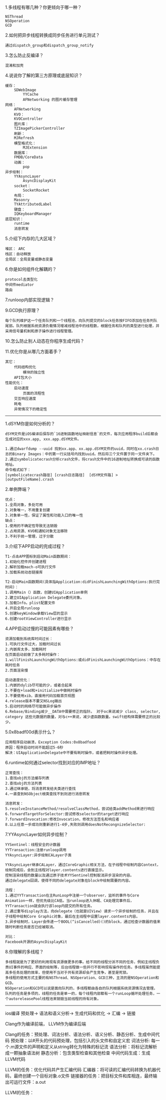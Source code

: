 1.多线程有哪几种？你更倾向于哪一种？

	NSThread
	NSOperation
	GCD
	
2.如何把异步线程转换成同步任务进行单元测试？

	通过dispatch_group和dispatch_group_notify

3.怎么防止反编译？

	混淆和加壳

4.说说你了解的第三方原理或底层知识？

	缓存：
		SDWebImage
    		YYCache
        	AFNetworking 的图片缓存管理
  	网络：
		AFNetworking
    	KVO：
		KVOController
    	图片库：
		TZImagePickerController
    	刷新：
		MJRefresh
    	模型格式化：
        	MJExtension
    	数据库：
		FMDB/CoreData
    	动画：
        	pop
	异步绘制：
		YYAsyncLayer
        	AsyncDisplayKit
    	socket：
        	SocketRocket
    	布局：
        Masonry
        TYAttributedLabel
    	键盘：
        IQKeyboardManager
	底层知识：
		runtime
		消息转发

5.介绍下内存的几大区域？

	堆区： ARC
	栈区：自动释放
	全局区：全局变量或静态变量
	
6.你是如何组件化解耦的？

	protocol去类型化
	中间件mediator
	路由
	
7.runloop内部实现逻辑？

9.GCD执行原理？

	每个队列维护这一个任务队列和一个线程池，向队列提交的block任务按FIFO添加在任务列队尾部。队列根据系统资源负载情况增减线程池中的线程数，根据任务和队列的类型进行处理，并采用信号量机制和原子操作进行线程管理。

10.怎么防止别人动态在你程序生成代码？

11.优化你是从哪几方面着手？

	其它：
		代码结构优化
        	模块的独立性
		API包大小
	性能优化：
		启动速度
        	页面的流程性
      	交互响应速度
      	耗电
      	异常情况下的稳定性
      
------------------------------------------------------------------------

1.dSYM你是如何分析的？

    dSYM文件是iOS编译后保存的`16进制函数地址映射信息`的文件，每次应用程序build后都会生成对应的xxx.app, xxx.app.dSYM文件。

    1.通过dwarfdump --uuid 找到xx.app、xx.app.dSYM文件的uuid，同时在xx.crash日志的Binary Images：中的第一行尖括号内找到uuid。然后将三个文件置于同一文件夹下。
    2.通过symbolicatecrash分析crash文件，将crash文件中的16进制地址转换成可读的函数地址。
    命令格式如下：
    [symbolicatecrash路径] [crash日志路径]  [dSYM文件路] > [outputFileName].crash

2.单例弊端？

    优点：
    1.全局对象，多处可用
    2.对象唯一，不用重复创建
    3.对象单一性，保证了属性和功能入口的唯一性
    缺点：
    1.使用的不确定性导致无法销毁
    2.占用资源、KVO和通知对象无法移除
    3.不利于统一管理，过于分散

3.介绍下APP启动的完成过程？

    T1-点击APP图标到启动Main函数期间：
    1.初始化控件并创建进程
    2.解析加载mach-o可执行文件
    3.加载系统动态链接库
    
    T2-启动Main函数期间(具体指Application:didFinishLaunchingWithOptions:执行完时间)：
    1.调用Main（）函数，创建UIApplication单例
    2.建立UIApplication Delegate委托对象。
    3.加载Info。plist配置文件
    4.开启全局runloop
    5.创建keyWindow承载View层的显示
    6.创建rootViewController进行显示

4.APP启动过慢的可能因素有哪些？

    资源加载到系统库时间过长：
    1.可执行文件过大，加载时间过长
    2.内嵌库太多，加载耗时
    在页面启动前做了太多耗时操作：
    1.willFinishLaunchingWithOptions:或didFinishLaunchingWithOptions：中存在耗时任务
    2.页面渲染慢

    启动速度优化：
    1.内嵌的dylib尽可能的少，或者合起来
    2.不要在+load和+initialize中做耗时操作
    3.不要使用xib，直接用代码加载首页视图
    4.release版本不要又NSLog输出
    5.启动时的网络尽可能做异步操作
    6.Rebase/Binding减少__DATA中需要修正的指针。 对于oc来说减少 class, selector, category 这些元数据的数量，对与c++来说，减少虚函数数量。swift结构体需要修正的比较少。

5.0x8badf00d表示什么？

    应用程序启动崩溃，Exception Codes:0x8badfood
    原因：程序启动时间不能超过5-6秒
    解决：UIApplicationDelegate中不要有耗时操作，或者把耗时操作异步处理。

6.runtime如何通过selector找到对应的IMP地址？

    正常查找：
    1.查找obj的方法缓存列表
    2.查找obj的方法列表
    3.通过继承链，将消息转发给夫类进行查找
    4.一直查到NSObject根类查找不到则进行消息转发

    消息转发：
    5.resolveInstanceMethod/resolveClassMethod，尝试给类addMethod来进行响应
    6.forwardTargetForSelector:尝试修改selector的target进行响应
    7.forwardInvocation:修改Invocation，修改方法签名和响应者
    8.以上任意一步成功则重新进行1-4步,失败则调用doesNotRecongnizeSelector:

7.YYAsyncLayer如何异步绘制？

    YYSentinel：线程安全的计数器
    YYTransaction:注册runloop调用
    YYAsyncLayer:异步绘制CALayer子类

    YYAsyncLayer继承CALayer，通过CoreGraphic相关方法，在子线程中绘制内容Context，绘制完成后，会到主线程对layer.contents进行直接显示。
    控制渲染线程的数量以及通过原子技术YYSentinel控制取消异步渲染的内容。
    通过delegate回调，使得不同的delegate对象在block中绘制需要的内容。

    流程：
    1.通过YYTransaction在主RunLoop中注册一个observer，监听的事件与Core Animation一样，但优先级比CA低。当runloop进入休眠、CA处理完事件后，YYTransaction就会执行该loop内提交的所有任务。
    2.通过重写display方法，向delegate（也就是UIView）请求一个异步绘制的任务，并且在子线程中绘制Core Graphic对象，最后在主线程中设置layer.contents内容。
    3.异步绘制时，Layer会传递一个BOOL(^isCancelled)()的block，通过检查计数器的值来随时判断任务是否已经被取消。

    对比：
    Facebook开源的AsyncDisplayKit
    
8.你理解的多线程？

    多线程就是为了更好的利用现有资源做更多的事。给不同的线程分派不同的任务，例如主线程负责UI事件的响应、界面的绘制等，后台线程做一些并行不影响现有操作的任务。多线程虽然能提高多任务处理的效率，但使用不当对于共有资源却会产生竞争，甚至是死锁。
    多线程的使用方式主要的有NSThread、NSOperation、GCD三种，主流的是NSOperation和GCD。
    NSOperation和GCD可以说是面向队列的，多线程都由各自的队列根据系统资源情况去管理。
    队列的任务是多项的，线程的任务是单一的，每个线程内部都有一个runLoop循环处理任务，一个autoreleasePool线程池来销毁当前线程的持有对象。

------------------------------------------------------------------------

  ios编译
  预处理->  语法和语义分析-> 生成代码和优化 -> 汇编 -> 链接
  
  Clang作为编译前端， LLVM作为编译后端
  
  Clang的任务：预处理、词法分析、语法分析、语义分析、静态分析、生成中间代码
  预处理：以#开头的代码预处理，包括引入的头文件和自定义宏
  词法分析: 每一个.m源文件的声明和定义从string转化为特殊的标记流
  语法分析：将标记流解析成一颗抽象语法树
  静态分析：包含类型检查和其他检查
  中间代码生成：生成LLVM代码
  
  LLVM的任务：优化代码并产生汇编代码
  汇编器：将可读的汇编代码转换为机器代码，最终创建一个目标对象.o文件
  链接器的任务：把目标文件和库相连，最终输出可运行文件：a.out
  
  LLVM的任务：
